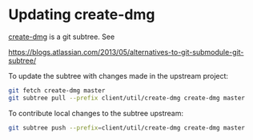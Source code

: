 
# Updating create-dmg

[create-dmg](https://github.com/umich-flux/create-dmg) is a git subtree.  See

https://blogs.atlassian.com/2013/05/alternatives-to-git-submodule-git-subtree/

To update the subtree with changes made in the upstream project:

```bash
git fetch create-dmg master
git subtree pull --prefix client/util/create-dmg create-dmg master
```

To contribute local changes to the subtree upstream:

```bash
git subtree push --prefix=client/util/create-dmg create-dmg master
```

